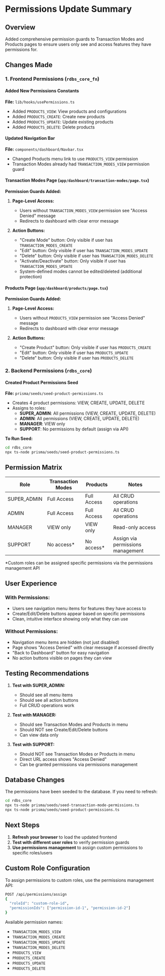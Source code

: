 # Permissions Update Summary

## Overview
Added comprehensive permission guards to Transaction Modes and Products pages to ensure users only see and access features they have permissions for.

## Changes Made

### 1. Frontend Permissions (`rdbs_core_fn`)

#### Added New Permissions Constants
**File:** `lib/hooks/usePermissions.ts`
- Added `PRODUCTS_VIEW`: View products and configurations
- Added `PRODUCTS_CREATE`: Create new products
- Added `PRODUCTS_UPDATE`: Update existing products
- Added `PRODUCTS_DELETE`: Delete products

#### Updated Navigation Bar
**File:** `components/dashboard/Navbar.tsx`
- Changed Products menu link to use `PRODUCTS_VIEW` permission
- Transaction Modes already had `TRANSACTION_MODES_VIEW` permission guard

#### Transaction Modes Page (`app/dashboard/transaction-modes/page.tsx`)
**Permission Guards Added:**
1. **Page-Level Access:**
   - Users without `TRANSACTION_MODES_VIEW` permission see "Access Denied" message
   - Redirects to dashboard with clear error message

2. **Action Buttons:**
   - "Create Mode" button: Only visible if user has `TRANSACTION_MODES_CREATE`
   - "Edit" button: Only visible if user has `TRANSACTION_MODES_UPDATE`
   - "Delete" button: Only visible if user has `TRANSACTION_MODES_DELETE`
   - "Activate/Deactivate" button: Only visible if user has `TRANSACTION_MODES_UPDATE`
   - System-defined modes cannot be edited/deleted (additional protection)

#### Products Page (`app/dashboard/products/page.tsx`)
**Permission Guards Added:**
1. **Page-Level Access:**
   - Users without `PRODUCTS_VIEW` permission see "Access Denied" message
   - Redirects to dashboard with clear error message

2. **Action Buttons:**
   - "Create Product" button: Only visible if user has `PRODUCTS_CREATE`
   - "Edit" button: Only visible if user has `PRODUCTS_UPDATE`
   - "Delete" button: Only visible if user has `PRODUCTS_DELETE`

### 2. Backend Permissions (`rdbs_core`)

#### Created Product Permissions Seed
**File:** `prisma/seeds/seed-product-permissions.ts`
- Creates 4 product permissions: VIEW, CREATE, UPDATE, DELETE
- Assigns to roles:
  - **SUPER_ADMIN**: All permissions (VIEW, CREATE, UPDATE, DELETE)
  - **ADMIN**: All permissions (VIEW, CREATE, UPDATE, DELETE)
  - **MANAGER**: VIEW only
  - **SUPPORT**: No permissions by default (assign via API)

**To Run Seed:**
```bash
cd rdbs_core
npx ts-node prisma/seeds/seed-product-permissions.ts
```

## Permission Matrix

| Role        | Transaction Modes | Products | Notes |
|-------------|-------------------|----------|-------|
| SUPER_ADMIN | Full Access       | Full Access | All CRUD operations |
| ADMIN       | Full Access       | Full Access | All CRUD operations |
| MANAGER     | VIEW only         | VIEW only | Read-only access |
| SUPPORT     | No access*        | No access* | Assign via permissions management |

*Custom roles can be assigned specific permissions via the permissions management API

## User Experience

### With Permissions:
- Users see navigation menu items for features they have access to
- Create/Edit/Delete buttons appear based on specific permissions
- Clean, intuitive interface showing only what they can use

### Without Permissions:
- Navigation menu items are hidden (not just disabled)
- Page shows "Access Denied" with clear message if accessed directly
- "Back to Dashboard" button for easy navigation
- No action buttons visible on pages they can view

## Testing Recommendations

1. **Test with SUPER_ADMIN:**
   - Should see all menu items
   - Should see all action buttons
   - Full CRUD operations work

2. **Test with MANAGER:**
   - Should see Transaction Modes and Products in menu
   - Should NOT see Create/Edit/Delete buttons
   - Can view data only

3. **Test with SUPPORT:**
   - Should NOT see Transaction Modes or Products in menu
   - Direct URL access shows "Access Denied"
   - Can be granted permissions via permissions management

## Database Changes

The permissions have been seeded to the database. If you need to refresh:
```bash
cd rdbs_core
npx ts-node prisma/seeds/seed-transaction-mode-permissions.ts
npx ts-node prisma/seeds/seed-product-permissions.ts
```

## Next Steps

1. **Refresh your browser** to load the updated frontend
2. **Test with different user roles** to verify permission guards
3. **Use permissions management** to assign custom permissions to specific roles/users

## Custom Role Configuration

To assign permissions to custom roles, use the permissions management API:

```bash
POST /api/permissions/assign
{
  "roleId": "custom-role-id",
  "permissionIds": ["permission-id-1", "permission-id-2"]
}
```

Available permission names:
- `TRANSACTION_MODES_VIEW`
- `TRANSACTION_MODES_CREATE`
- `TRANSACTION_MODES_UPDATE`
- `TRANSACTION_MODES_DELETE`
- `PRODUCTS_VIEW`
- `PRODUCTS_CREATE`
- `PRODUCTS_UPDATE`
- `PRODUCTS_DELETE`

